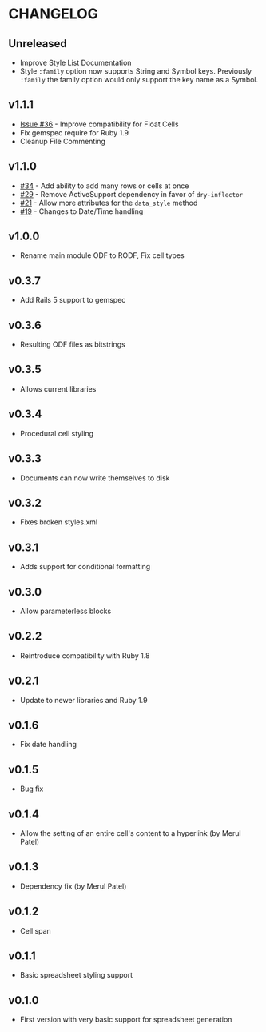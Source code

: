 # CHANGELOG

## Unreleased
- Improve Style List Documentation
- Style `:family` option now supports String and Symbol keys. Previously `:family` the family option would only support the key name as a Symbol.

## v1.1.1
- [Issue #36](https://github.com/westonganger/rodf/issues/36) - Improve compatibility for Float Cells
- Fix gemspec require for Ruby 1.9
- Cleanup File Commenting

## v1.1.0
- [#34](https://github.com/westonganger/rodf/pull/34) - Add ability to add many rows or cells at once
- [#29](https://github.com/westonganger/rodf/pull/29) - Remove ActiveSupport dependency in favor of `dry-inflector`
- [#21](https://github.com/thiagoarrais/rodf/pull/21) - Allow more attributes for the `data_style` method
- [#19](https://github.com/westonganger/rodf/issues/19) - Changes to Date/Time handling

## v1.0.0
- Rename main module ODF to RODF, Fix cell types

## v0.3.7
- Add Rails 5 support to gemspec

## v0.3.6
- Resulting ODF files as bitstrings

## v0.3.5
- Allows current libraries

## v0.3.4
- Procedural cell styling

## v0.3.3
- Documents can now write themselves to disk

## v0.3.2
- Fixes broken styles.xml

## v0.3.1
- Adds support for conditional formatting

## v0.3.0
- Allow parameterless blocks

## v0.2.2
- Reintroduce compatibility with Ruby 1.8

## v0.2.1
- Update to newer libraries and Ruby 1.9

## v0.1.6
- Fix date handling

## v0.1.5
- Bug fix

## v0.1.4
- Allow the setting of an entire cell's content to a hyperlink (by Merul Patel)

## v0.1.3
- Dependency fix (by Merul Patel)

## v0.1.2 
- Cell span

## v0.1.1
- Basic spreadsheet styling support

## v0.1.0
- First version with very basic support for spreadsheet generation
